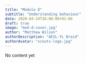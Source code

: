 ```yaml
---
title: "Module D"
subtitle: "Understanding behaviour"
date: 2020-04-24T16:00:00+01:00
draft: true
image: "mod-d-cover.jpg"
author: "Matthew Wilson"
authorDescription: "AESL-YL Braid"
authorAvatar: "scouts-logo.jpg"
---
```


No content yet
